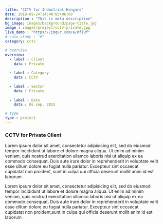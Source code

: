 ```yaml
---
title: "CCTV for Industrial Hangars"
date: 2018-09-24T14:48:03+06:00
description : "This is meta description"
bg_image: images/background/page-title.jpg
image : images/project/cctv-private.jpg
live_demo : "https://imgur.com/a/UfiUf"
# case_study : "#"
category: cctv

# overview
overview:
  - label : Client
    data : Private
    
  - label : Category
    data : CCTV
    
  - label : Sector
    data : Private
    
  - label : Date
    data : 06 sep, 2015

# type
type : project
---
```


### CCTV for Private Client

Lorem ipsum dolor sit amet, consectetur adipisicing elit, sed do eiusmod tempor incididunt ut labore et dolore magna aliqua. Ut enim ad minim veniam, quis nostrud exercitation ullamco laboris nisi ut aliquip ex ea commodo consequat. Duis aute irure dolor in reprehenderit in voluptate velit esse cillum dolore eu fugiat nulla pariatur. Excepteur sint occaecat cupidatat non proident, sunt in culpa qui officia deserunt mollit anim id est laborum.


Lorem ipsum dolor sit amet, consectetur adipisicing elit, sed do eiusmod tempor incididunt ut labore et dolore magna aliqua. Ut enim ad minim veniam, quis nostrud exercitation ullamco laboris nisi ut aliquip ex ea commodo consequat. Duis aute irure dolor in reprehenderit in voluptate velit esse cillum dolore eu fugiat nulla pariatur. Excepteur sint occaecat cupidatat non proident,sunt in culpa qui officia deserunt mollit anim id est laborum.